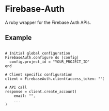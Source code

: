 # Firebase-Auth

A ruby wrapper for the Firebase Auth APIs.

## Example

```

# Initial global configuration
FirebaseAuth.configure do |config|
  config.project_id = "YOUR_PROJECT_ID"   
end

# Client specific configuration 
client = FirebaseAuth.client(access_token: "")

# API call
response = client.create_account(
    email: "",
    ...
)

```
